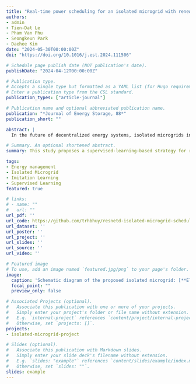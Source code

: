 ```yaml
---
title: "Real-time power scheduling for an isolated microgrid with renewable energy and energy storage system via a supervised-learning-based strategy"
authors:
- admin
- Tien-Dat Le
- Pham Van Phu
- Seongkeun Park
- Daehee Kim
date: "2024-05-30T00:00:00Z"
doi: "https://doi.org/10.1016/j.est.2024.111506"

# Schedule page publish date (NOT publication's date).
publishDate: "2024-04-12T00:00:00Z"

# Publication type.
# Accepts a single type but formatted as a YAML list (for Hugo requirements).
# Enter a publication type from the CSL standard.
publication_types: ["article-journal"]

# Publication name and optional abbreviated publication name.
publication: "*Journal of Energy Storage, 88*"
publication_short: ""

abstract: |
  In the future of decentralized energy systems, isolated microgrids integrated with renewable energy and energy storage systems (ESS) have emerged as critical solutions for areas beyond conventional grid connectivity. Optimal power scheduling is essential for the efficient operation, cost efficiency, and stability of isolated microgrids. Therefore, this study proposes a new supervised learning (SL) strategy for real-time optimal power scheduling of an isolated microgrid. The proposed approach is three-fold: First, a deterministic mixed-integer linear programming (MILP) model is established for the optimal power scheduling problem of an isolated microgrid to minimize operational costs. By harnessing historical data, this optimization model is solved by a dedicated MILP solver to obtain an expert dataset of optimal decisions in the isolated microgrids. Second, an SL strategy is deployed to learn and mimic optimal ESS charging/discharging decisions by training a dense residual neural network (ResNetD) on the obtained expert dataset. Finally, the well-trained ResNetD model is applied to provide near-optimal power scheduling decisions based on real-time information. The performance of the proposed method is validated using a comprehensive set of test scenarios and compared with the base case, myopic policy, and other well-known deep reinforcement learning. The results reveal that the SL method reduces operating costs by 5.95 % and the output of the diesel engine generator by 12.67 % compared to the base case. Moreover, the SL method provides high-quality solutions that closely approximate the ideal results with an average performance gap of 0.37 %. Therefore, the proposed method demonstrates its robust adaptability to the real-time conditions of an isolated microgrid environment.

# Summary. An optional shortened abstract.
summary: This study proposes a supervised-learning-based strategy for real-time power scheduling in isolated microgrids with renewable energy and energy storage systems, showing significant cost reductions and operational efficiency improvements.

tags:
- Energy management
- Isolated Microgrid
- Imitation Learning
- Supervised Learning
featured: true

# links:
# - name: ""
#   url: ""
url_pdf: ''
url_code: https://github.com/trhbhuy/resnetd-isolated-microgrid-scheduling
url_dataset: ''
url_poster: ''
url_project: ''
url_slides: ''
url_source: ''
url_video: ''

# Featured image
# To use, add an image named `featured.jpg/png` to your page's folder. 
image:
  caption: 'Schematic diagram of the proposed isolated microgrid: [**Elsevier**](https://ars.els-cdn.com/content/image/1-s2.0-S2352152X24010910-gr2_lrg.jpg)'
  focal_point: ""
  preview_only: false

# Associated Projects (optional).
#   Associate this publication with one or more of your projects.
#   Simply enter your project's folder or file name without extension.
#   E.g. `internal-project` references `content/project/internal-project/index.md`.
#   Otherwise, set `projects: []`.
projects:
- isolated-microgrid-project

# Slides (optional).
#   Associate this publication with Markdown slides.
#   Simply enter your slide deck's filename without extension.
#   E.g. `slides: "example"` references `content/slides/example/index.md`.
#   Otherwise, set `slides: ""`.
slides: example
---
```


<!-- {{% callout note %}}
Click the *Cite* button above to demo the feature to enable visitors to import publication metadata into their reference management software.
{{% /callout %}}

{{% callout note %}}
Create your slides in Markdown - click the *Slides* button to check out the example.
{{% /callout %}}

Add the publication's **full text** or **supplementary notes** here. You can use rich formatting such as including [code, math, and images](https://docs.hugoblox.com/content/writing-markdown-latex/). -->